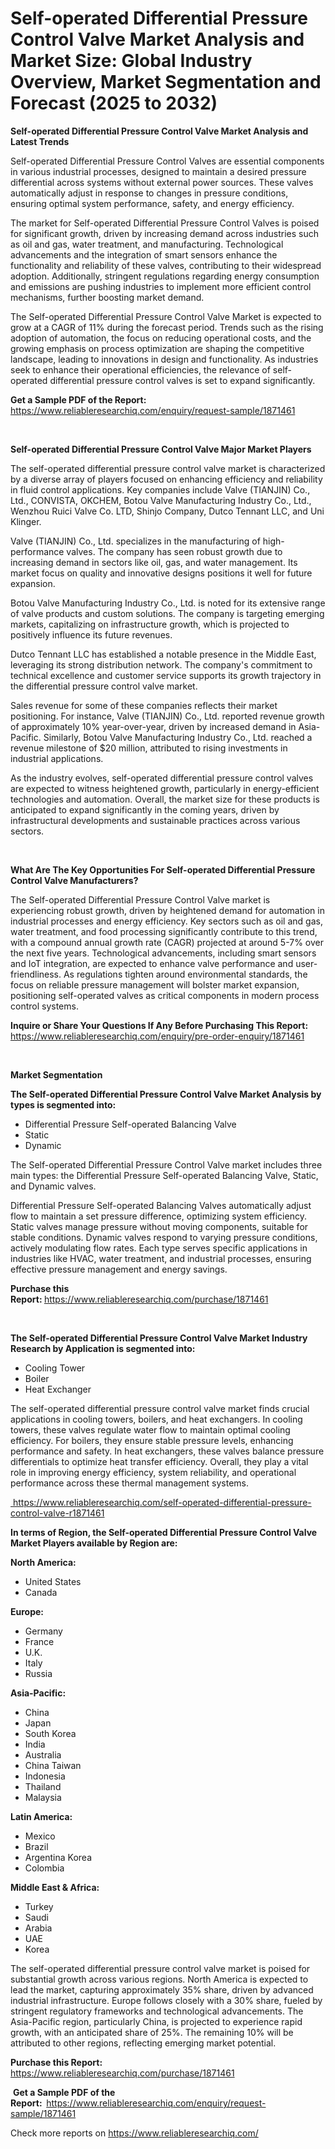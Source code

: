 <p><h1>Self-operated Differential Pressure Control Valve Market Analysis and Market Size: Global Industry Overview, Market Segmentation and Forecast (2025 to 2032)</h1></p><p><strong>Self-operated Differential Pressure Control Valve Market Analysis and Latest Trends</strong></p>
<p><p>Self-operated Differential Pressure Control Valves are essential components in various industrial processes, designed to maintain a desired pressure differential across systems without external power sources. These valves automatically adjust in response to changes in pressure conditions, ensuring optimal system performance, safety, and energy efficiency. </p><p>The market for Self-operated Differential Pressure Control Valves is poised for significant growth, driven by increasing demand across industries such as oil and gas, water treatment, and manufacturing. Technological advancements and the integration of smart sensors enhance the functionality and reliability of these valves, contributing to their widespread adoption. Additionally, stringent regulations regarding energy consumption and emissions are pushing industries to implement more efficient control mechanisms, further boosting market demand.</p><p>The Self-operated Differential Pressure Control Valve Market is expected to grow at a CAGR of 11% during the forecast period. Trends such as the rising adoption of automation, the focus on reducing operational costs, and the growing emphasis on process optimization are shaping the competitive landscape, leading to innovations in design and functionality. As industries seek to enhance their operational efficiencies, the relevance of self-operated differential pressure control valves is set to expand significantly.</p></p>
<p><strong>Get a Sample PDF of the Report:&nbsp;</strong> <a href="https://www.reliableresearchiq.com/enquiry/request-sample/1871461?utm_campaign=1674&utm_medium=2&utm_source=Github&utm_content=ia&utm_term=28022025&utm_id=self-operated-differential-pressure-control-valve">https://www.reliableresearchiq.com/enquiry/request-sample/1871461</a></p>
<p>&nbsp;</p>
<p><strong>Self-operated Differential Pressure Control Valve Major Market Players</strong></p>
<p><p>The self-operated differential pressure control valve market is characterized by a diverse array of players focused on enhancing efficiency and reliability in fluid control applications. Key companies include Valve (TIANJIN) Co., Ltd., CONVISTA, OKCHEM, Botou Valve Manufacturing Industry Co., Ltd., Wenzhou Ruici Valve Co. LTD, Shinjo Company, Dutco Tennant LLC, and Uni Klinger.</p><p>Valve (TIANJIN) Co., Ltd. specializes in the manufacturing of high-performance valves. The company has seen robust growth due to increasing demand in sectors like oil, gas, and water management. Its market focus on quality and innovative designs positions it well for future expansion.</p><p>Botou Valve Manufacturing Industry Co., Ltd. is noted for its extensive range of valve products and custom solutions. The company is targeting emerging markets, capitalizing on infrastructure growth, which is projected to positively influence its future revenues.</p><p>Dutco Tennant LLC has established a notable presence in the Middle East, leveraging its strong distribution network. The company's commitment to technical excellence and customer service supports its growth trajectory in the differential pressure control valve market.</p><p>Sales revenue for some of these companies reflects their market positioning. For instance, Valve (TIANJIN) Co., Ltd. reported revenue growth of approximately 10% year-over-year, driven by increased demand in Asia-Pacific. Similarly, Botou Valve Manufacturing Industry Co., Ltd. reached a revenue milestone of $20 million, attributed to rising investments in industrial applications.</p><p>As the industry evolves, self-operated differential pressure control valves are expected to witness heightened growth, particularly in energy-efficient technologies and automation. Overall, the market size for these products is anticipated to expand significantly in the coming years, driven by infrastructural developments and sustainable practices across various sectors.</p></p>
<p>&nbsp;</p>
<p><strong>What Are The Key Opportunities For Self-operated Differential Pressure Control Valve Manufacturers?</strong></p>
<p><p>The Self-operated Differential Pressure Control Valve market is experiencing robust growth, driven by heightened demand for automation in industrial processes and energy efficiency. Key sectors such as oil and gas, water treatment, and food processing significantly contribute to this trend, with a compound annual growth rate (CAGR) projected at around 5-7% over the next five years. Technological advancements, including smart sensors and IoT integration, are expected to enhance valve performance and user-friendliness. As regulations tighten around environmental standards, the focus on reliable pressure management will bolster market expansion, positioning self-operated valves as critical components in modern process control systems.</p></p>
<p><strong>Inquire or Share Your Questions If Any Before Purchasing This Report:</strong> <a href="https://www.reliableresearchiq.com/enquiry/pre-order-enquiry/1871461?utm_campaign=1674&utm_medium=2&utm_source=Github&utm_content=ia&utm_term=28022025&utm_id=self-operated-differential-pressure-control-valve">https://www.reliableresearchiq.com/enquiry/pre-order-enquiry/1871461</a></p>
<p>&nbsp;</p>
<p><strong>Market Segmentation</strong></p>
<p><strong>The Self-operated Differential Pressure Control Valve Market Analysis by types is segmented into:</strong></p>
<p><ul><li>Differential Pressure Self-operated Balancing Valve</li><li>Static</li><li>Dynamic</li></ul></p>
<p><p>The Self-operated Differential Pressure Control Valve market includes three main types: the Differential Pressure Self-operated Balancing Valve, Static, and Dynamic valves. </p><p>Differential Pressure Self-operated Balancing Valves automatically adjust flow to maintain a set pressure difference, optimizing system efficiency. Static valves manage pressure without moving components, suitable for stable conditions. Dynamic valves respond to varying pressure conditions, actively modulating flow rates. Each type serves specific applications in industries like HVAC, water treatment, and industrial processes, ensuring effective pressure management and energy savings.</p></p>
<p><strong>Purchase this Report:&nbsp;</strong><a href="https://www.reliableresearchiq.com/purchase/1871461?utm_campaign=1674&utm_medium=2&utm_source=Github&utm_content=ia&utm_term=28022025&utm_id=self-operated-differential-pressure-control-valve">https://www.reliableresearchiq.com/purchase/1871461</a></p>
<p>&nbsp;</p>
<p><strong>The Self-operated Differential Pressure Control Valve Market Industry Research by Application is segmented into:</strong></p>
<p><ul><li>Cooling Tower</li><li>Boiler</li><li>Heat Exchanger</li></ul></p>
<p><p>The self-operated differential pressure control valve market finds crucial applications in cooling towers, boilers, and heat exchangers. In cooling towers, these valves regulate water flow to maintain optimal cooling efficiency. For boilers, they ensure stable pressure levels, enhancing performance and safety. In heat exchangers, these valves balance pressure differentials to optimize heat transfer efficiency. Overall, they play a vital role in improving energy efficiency, system reliability, and operational performance across these thermal management systems.</p></p>
<p><a href="https://www.reliableresearchiq.com/self-operated-differential-pressure-control-valve-r1871461?utm_campaign=1674&utm_medium=2&utm_source=Github&utm_content=ia&utm_term=28022025&utm_id=self-operated-differential-pressure-control-valve">&nbsp;https://www.reliableresearchiq.com/self-operated-differential-pressure-control-valve-r1871461</a></p>
<p><strong>In terms of Region, the Self-operated Differential Pressure Control Valve Market Players available by Region are:</strong></p>
<p>
    <p> <strong> North America: </strong>
        <ul>
            <li>United States</li>
            <li>Canada</li>
        </ul>
        </p> 
    <p> <strong> Europe: </strong>
        <ul>
            <li>Germany</li>
            <li>France</li>
            <li>U.K.</li>
            <li>Italy</li>
            <li>Russia</li>
        </ul>
        </p> 
    <p> <strong> Asia-Pacific: </strong>
        <ul>
            <li>China</li>
            <li>Japan</li>
            <li>South Korea</li>
            <li>India</li>
            <li>Australia</li>
            <li>China Taiwan</li>
            <li>Indonesia</li>
            <li>Thailand</li>
            <li>Malaysia</li>
        </ul>
        </p> 
    <p> <strong> Latin America: </strong>
        <ul>
            <li>Mexico</li>
            <li>Brazil</li>
            <li>Argentina Korea</li>
            <li>Colombia</li>
        </ul>
        </p> 
    <p> <strong> Middle East & Africa: </strong>
        <ul>
            <li>Turkey</li>
            <li>Saudi</li>
            <li>Arabia</li>
            <li>UAE</li>
            <li>Korea</li>
        </ul>
    </p>
    </p>
<p><p>The self-operated differential pressure control valve market is poised for substantial growth across various regions. North America is expected to lead the market, capturing approximately 35% share, driven by advanced industrial infrastructure. Europe follows closely with a 30% share, fueled by stringent regulatory frameworks and technological advancements. The Asia-Pacific region, particularly China, is projected to experience rapid growth, with an anticipated share of 25%. The remaining 10% will be attributed to other regions, reflecting emerging market potential.</p></p>
<p><strong>Purchase this Report: </strong><a href="https://www.reliableresearchiq.com/purchase/1871461?utm_campaign=1674&utm_medium=2&utm_source=Github&utm_content=ia&utm_term=28022025&utm_id=self-operated-differential-pressure-control-valve">https://www.reliableresearchiq.com/purchase/1871461</a></p>
<p>&nbsp;<strong>Get a Sample PDF of the Report:&nbsp;&nbsp;</strong><a href="https://www.reliableresearchiq.com/enquiry/request-sample/1871461?utm_campaign=1674&utm_medium=2&utm_source=Github&utm_content=ia&utm_term=28022025&utm_id=self-operated-differential-pressure-control-valve">https://www.reliableresearchiq.com/enquiry/request-sample/1871461</a></p>
<p><strong></strong></p>
<p>Check more reports on <a href="https://www.reliableresearchiq.com/?utm_campaign=1674&utm_medium=2&utm_source=Github&utm_content=ia&utm_term=28022025&utm_id=self-operated-differential-pressure-control-valve">https://www.reliableresearchiq.com/</a></p>